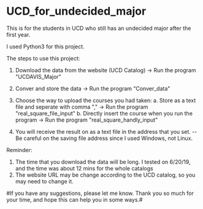 # UCD_for_undecided_major
This is for the students in UCD who still has an undecided major after the first year.

I used Python3 for this project.

The steps to use this project:
  1. Download the data from the website (UCD Catalog) -> Run the program "UCDAVIS_Major"
  
  2. Conver and store the data -> Run the program "Conver_data"
  
  3. Choose the way to upload the courses you had taken:
      a. Store as a text file and seperate with comma "," -> Run the program "real_square_file_input" 
      b. Directly insert the course when you run the program -> Run the program "real_square_handly_input"
  
  4. You will receive the result on as a text file in the address that you set. 
     -- Be careful on the saving file address since I used Windows, not Linux. 
 
Reminder:
  1. The time that you download the data will be long. I tested on 6/20/19, and the time was about 12 mins for the whole catalogs
  2. The website URL may be change according to the UCD catalog, so you may need to change it.

#If you have any suggestions, please let me know. Thank you so much for your time, and hope this can help you in some ways.#

